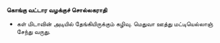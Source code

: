 **கொங்கு வட்டார வழக்குச் சொல்லகராதி**
- கள் மிடாவின் அடியில் தேங்கியிருக்கும் கழிவு. மெதுவா ஊத்து மட்டியெல்லாஞ் சேந்து வருது.


